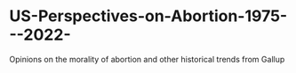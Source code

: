 # US-Perspectives-on-Abortion-1975---2022-
Opinions on the morality of abortion and other historical trends from Gallup
